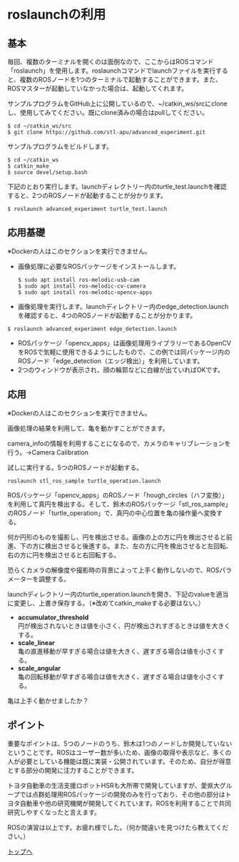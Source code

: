 # roslaunchの利用
## 基本
毎回、複数のターミナルを開くのは面倒なので、ここからはROSコマンド「roslaunch」を使用します。roslaunchコマンドでlaunchファイルを実行すると、複数のROSノードを1つのターミナルで起動することができます。また、ROSマスターが起動していなかった場合は、起動してくれます。

サンプルプログラムをGitHub上に公開しているので、~/catkin_ws/srcにcloneし、使用してみてください。既にclone済みの場合はpullしてください。
```
$ cd ~/catkin_ws/src
$ git clone https://github.com/stl-apu/advanced_experiment.git
```  
サンプルプログラムをビルドします。
```
$ cd ~/catkin_ws
$ catkin_make
$ source devel/setup.bash
```
下記のとおり実行します。launchディレクトリー内のturtle_test.launchを確認すると、2つのROSノードが起動することが分かります。
```
$ roslaunch advanced_experiment turtle_test.launch
```

## 応用基礎

※Dockerの人はこのセクションを実行できません。

- 画像処理に必要なROSパッケージをインストールします。
  ```
  $ sudo apt install ros-melodic-usb-cam
  $ sudo apt install ros-melodic-cv-camera
  $ sudo apt install ros-melodic-opencv-apps
  ```
- 画像処理を実行します。launchディレクトリー内のedge_detection.launchを確認すると、4つのROSノードが起動することが分かります。
```
$ roslaunch advanced_experiment edge_detection.launch
```
- ROSパッケージ「opencv_apps」は画像処理用ライブラリーであるOpenCVをROSで気軽に使用できるようにしたもので、この例では同パッケージ内のROSノード「edge_detection（エッジ検出）」を利用しています。
- 2つのウィンドウが表示され、顔の輪郭などに白線が出ていればOKです。


## 応用

※Dockerの人はこのセクションを実行できません。

画像処理の結果を利用して、亀を動かすことができます。

camera_infoの情報を利用することになるので、カメラのキャリブレーションを行う。→Camera Calibration

試しに実行する。5つのROSノードが起動する。  
```
roslaunch stl_ros_sample turtle_operation.launch
```  
ROSパッケージ「opencv_apps」のROSノード「hough_circles（ハフ変換）」を利用して真円を検出する。そして、鈴木のROSパッケージ「stl_ros_sample」のROSノード「turtle_operation」で、真円の中心位置を亀の操作量へ変換する。

何か円形のものを撮影し、円を検出させる。画像の上の方に円を検出させると前進、下の方に検出させると後進する。また、左の方に円を検出させると左回転、右の方に円を検出させると右回転する。

恐らくカメラの解像度や撮影時の背景によって上手く動作しないので、ROSパラメーターを調整する。

launchディレクトリー内のturtle_operation.launchを開き、下記のvalueを適当に変更し、上書き保存する。（※改めてcatkin_makeする必要はない。）

- **accumulator_threshold**  
円が検出されないときは値を小さく、円が検出されすぎるときは値を大きくする。  
- **scale_linear**  
亀の直進移動が早すぎる場合は値を大きく、遅すぎる場合は値を小さくする。  
- **scale_angular**  
亀の回転移動が早すぎる場合は値を大きく、遅すぎる場合は値を小さくする。

亀は上手く動かせましたか？

## ポイント
重要なポイントは、5つのノードのうち、鈴木は1つのノードしか開発していないということです。ROSはユーザー数が多いため、画像の取得や表示など、多くの人が必要としている機能は既に実装・公開されています。そのため、自分が得意とする部分の開発に注力することができます。

トヨタ自動車の生活支援ロボットHSRも大所帯で開発していますが、愛県大グループでは点群処理用ROSパッケージの開発のみを行っており、その他の部分はトヨタ自動車や他の研究機関が開発してくれています。ROSを利用することで共同研究しやすくなったと言えます。

ROSの演習は以上です。お疲れ様でした。（何か間違いを見つけたら教えてください。）

[トップへ](#)









